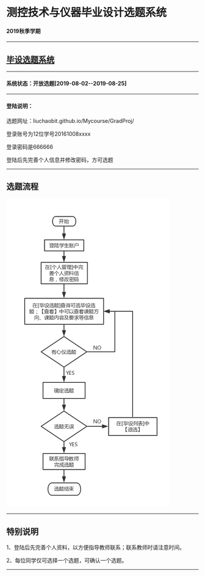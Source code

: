 # 测控技术与仪器毕业设计选题系统

#### 2019秋季学期

---

## [毕设选题系统](https://bs.liuchaos.cn/)

---

#### 系统状态：开放选题[2019-08-02--2019-08-25]

---

#### 登陆说明：

选题网址：liuchaobit.github.io/Mycourse/GradProj/

登录账号为12位学号20161008xxxx

登录密码是666666

登陆后先完善个人信息并修改密码，方可选题


---
## 选题流程

![选题流程](images/Cflow.jpg)

---

## 特别说明

1、登陆后先完善个人资料，以方便指导教师联系；联系教师时请注意时间。

2、每位同学仅可选择一个选题，可确认一个选题。

---


